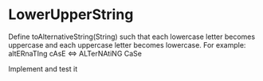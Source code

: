# LowerUpperString

Define toAlternativeString(String) such that each lowercase letter becomes uppercase and each uppercase letter becomes lowercase.
For example:
altERnaTIng cAsE <=> ALTerNAtiNG CaSe

Implement and test it
